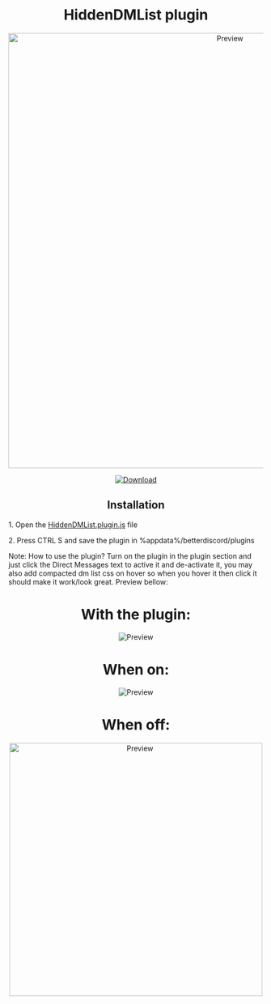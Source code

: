 <h1 align="center">HiddenDMList plugin</h1>
<p align="center">
  <img alt="Preview" width="860" alt="preview" src="https://cdn.discordapp.com/attachments/882708337219739701/946525297950457886/ezgif.com-gif-maker.gif">
<p align="center">
<p align="center">
  <a href="https://betterdiscord.a  pp/Download?id=362"> <img alt="Download" src="https://img.shields.io/badge/Download-yellowgreen?style=plastic&logo=github"></a></p>

<h2 align="center">Installation</h2>
<p>1. Open the <a href="https://raw.githubusercontent.com/Xhylo/HiddenDMList/main/HiddenDMList.plugin.js">HiddenDMList.plugin.js</a> file</p>
<p>2. Press CTRL S and save the plugin in %appdata%/betterdiscord/plugins</p>
Note: How to use the plugin? Turn on the plugin in the plugin section and just click the Direct Messages text to active it and de-activate it, you may also add compacted dm list css on hover so when you hover it then click it should make it work/look great. Preview bellow:

<h1 align="center">With the plugin:</h1>
  <p align="center"><img alt="Preview" alt="preview" src="https://cdn.discordapp.com/attachments/882708337219739701/946525297950457886/ezgif.com-gif-maker.gif"></p>
<h1 align="center">When on:</h1>
  <p align="center"><img alt="Preview" alt="preview" src="https://cdn.discordapp.com/attachments/882708337219739701/946522684110569482/unknown.png"></p>
<h1 align="center">When off:</h1>
  <p align="center"><img alt="Preview" width="500" alt="preview" src="https://cdn.discordapp.com/attachments/882708337219739701/946522996892369026/unknown.png"></p>
<p align="center">
